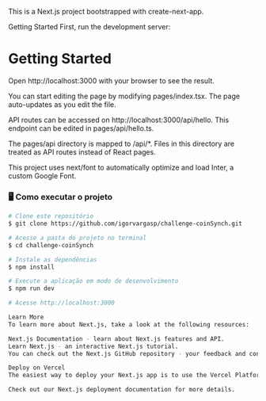 
This is a Next.js project bootstrapped with create-next-app.

Getting Started
First, run the development server:


# Getting Started

Open http://localhost:3000 with your browser to see the result.

You can start editing the page by modifying pages/index.tsx. The page auto-updates as you edit the file.

API routes can be accessed on http://localhost:3000/api/hello. This endpoint can be edited in pages/api/hello.ts.

The pages/api directory is mapped to /api/*. Files in this directory are treated as API routes instead of React pages.

This project uses next/font to automatically optimize and load Inter, a custom Google Font.

### 🖥️ Como executar o projeto

```bash
# Clone este repositório
$ git clone https://github.com/igorvargasp/challenge-coinSynch.git

# Acesse a pasta do projeto no terminal
$ cd challenge-coinSynch

# Instale as dependências
$ npm install

# Execute a aplicação em modo de desenvolvimento
$ npm run dev

# Acesse http://localhost:3000

Learn More
To learn more about Next.js, take a look at the following resources:

Next.js Documentation - learn about Next.js features and API.
Learn Next.js - an interactive Next.js tutorial.
You can check out the Next.js GitHub repository - your feedback and contributions are welcome!

Deploy on Vercel
The easiest way to deploy your Next.js app is to use the Vercel Platform from the creators of Next.js.

Check out our Next.js deployment documentation for more details.

